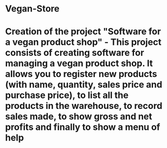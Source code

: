 # Vegan-Store
# Creation of the project "Software for a vegan product shop" - This project consists of creating software for managing a vegan product shop. It allows you to register new products (with name, quantity, sales price and purchase price), to list all the products in the warehouse, to record sales made, to show gross and net profits and finally to show a menu of help
